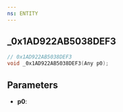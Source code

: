 ```yaml
---
ns: ENTITY
---
```

## _0x1AD922AB5038DEF3

```c
// 0x1AD922AB5038DEF3
void _0x1AD922AB5038DEF3(Any p0);
```

## Parameters
* **p0**:
